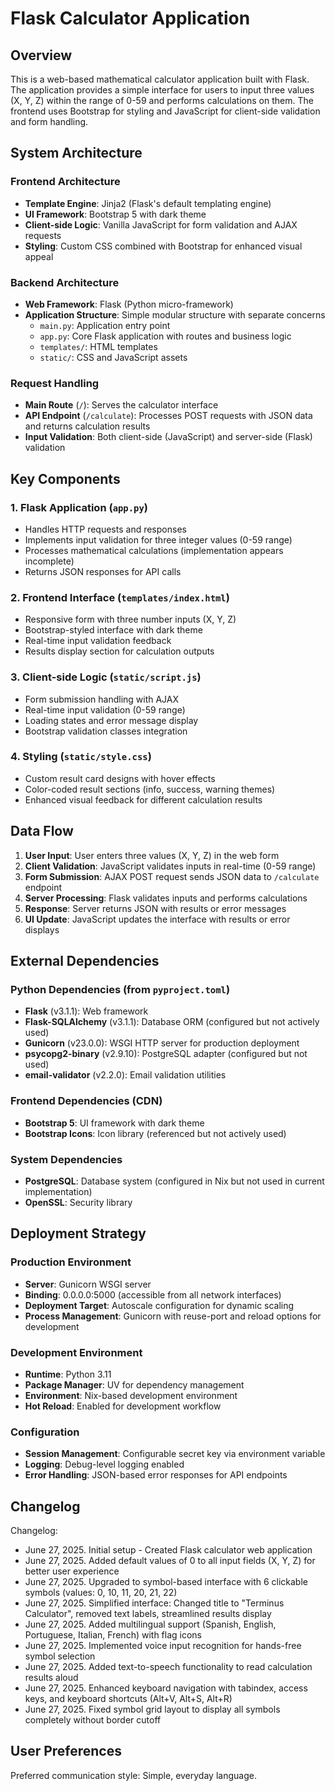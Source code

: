 # Flask Calculator Application

## Overview

This is a web-based mathematical calculator application built with Flask. The application provides a simple interface for users to input three values (X, Y, Z) within the range of 0-59 and performs calculations on them. The frontend uses Bootstrap for styling and JavaScript for client-side validation and form handling.

## System Architecture

### Frontend Architecture
- **Template Engine**: Jinja2 (Flask's default templating engine)
- **UI Framework**: Bootstrap 5 with dark theme
- **Client-side Logic**: Vanilla JavaScript for form validation and AJAX requests
- **Styling**: Custom CSS combined with Bootstrap for enhanced visual appeal

### Backend Architecture
- **Web Framework**: Flask (Python micro-framework)
- **Application Structure**: Simple modular structure with separate concerns
  - `main.py`: Application entry point
  - `app.py`: Core Flask application with routes and business logic
  - `templates/`: HTML templates
  - `static/`: CSS and JavaScript assets

### Request Handling
- **Main Route** (`/`): Serves the calculator interface
- **API Endpoint** (`/calculate`): Processes POST requests with JSON data and returns calculation results
- **Input Validation**: Both client-side (JavaScript) and server-side (Flask) validation

## Key Components

### 1. Flask Application (`app.py`)
- Handles HTTP requests and responses
- Implements input validation for three integer values (0-59 range)
- Processes mathematical calculations (implementation appears incomplete)
- Returns JSON responses for API calls

### 2. Frontend Interface (`templates/index.html`)
- Responsive form with three number inputs (X, Y, Z)
- Bootstrap-styled interface with dark theme
- Real-time input validation feedback
- Results display section for calculation outputs

### 3. Client-side Logic (`static/script.js`)
- Form submission handling with AJAX
- Real-time input validation (0-59 range)
- Loading states and error message display
- Bootstrap validation classes integration

### 4. Styling (`static/style.css`)
- Custom result card designs with hover effects
- Color-coded result sections (info, success, warning themes)
- Enhanced visual feedback for different calculation results

## Data Flow

1. **User Input**: User enters three values (X, Y, Z) in the web form
2. **Client Validation**: JavaScript validates inputs in real-time (0-59 range)
3. **Form Submission**: AJAX POST request sends JSON data to `/calculate` endpoint
4. **Server Processing**: Flask validates inputs and performs calculations
5. **Response**: Server returns JSON with results or error messages
6. **UI Update**: JavaScript updates the interface with results or error displays

## External Dependencies

### Python Dependencies (from `pyproject.toml`)
- **Flask** (v3.1.1): Web framework
- **Flask-SQLAlchemy** (v3.1.1): Database ORM (configured but not actively used)
- **Gunicorn** (v23.0.0): WSGI HTTP server for production deployment
- **psycopg2-binary** (v2.9.10): PostgreSQL adapter (configured but not used)
- **email-validator** (v2.2.0): Email validation utilities

### Frontend Dependencies (CDN)
- **Bootstrap 5**: UI framework with dark theme
- **Bootstrap Icons**: Icon library (referenced but not actively used)

### System Dependencies
- **PostgreSQL**: Database system (configured in Nix but not used in current implementation)
- **OpenSSL**: Security library

## Deployment Strategy

### Production Environment
- **Server**: Gunicorn WSGI server
- **Binding**: 0.0.0.0:5000 (accessible from all network interfaces)
- **Deployment Target**: Autoscale configuration for dynamic scaling
- **Process Management**: Gunicorn with reuse-port and reload options for development

### Development Environment
- **Runtime**: Python 3.11
- **Package Manager**: UV for dependency management
- **Environment**: Nix-based development environment
- **Hot Reload**: Enabled for development workflow

### Configuration
- **Session Management**: Configurable secret key via environment variable
- **Logging**: Debug-level logging enabled
- **Error Handling**: JSON-based error responses for API endpoints

## Changelog

Changelog:
- June 27, 2025. Initial setup - Created Flask calculator web application
- June 27, 2025. Added default values of 0 to all input fields (X, Y, Z) for better user experience
- June 27, 2025. Upgraded to symbol-based interface with 6 clickable symbols (values: 0, 10, 11, 20, 21, 22)
- June 27, 2025. Simplified interface: Changed title to "Terminus Calculator", removed text labels, streamlined results display
- June 27, 2025. Added multilingual support (Spanish, English, Portuguese, Italian, French) with flag icons
- June 27, 2025. Implemented voice input recognition for hands-free symbol selection
- June 27, 2025. Added text-to-speech functionality to read calculation results aloud
- June 27, 2025. Enhanced keyboard navigation with tabindex, access keys, and keyboard shortcuts (Alt+V, Alt+S, Alt+R)
- June 27, 2025. Fixed symbol grid layout to display all symbols completely without border cutoff

## User Preferences

Preferred communication style: Simple, everyday language.